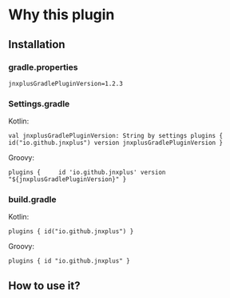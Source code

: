 # Why this plugin

## Installation

### gradle.properties

`jnxplusGradlePluginVersion=1.2.3`

### Settings.gradle

Kotlin:

`val jnxplusGradlePluginVersion: String by settings
plugins {
id("io.github.jnxplus") version jnxplusGradlePluginVersion
}`

Groovy:

`plugins {    
id 'io.github.jnxplus' version "${jnxplusGradlePluginVersion}"
}`

### build.gradle

Kotlin:

`plugins {
id("io.github.jnxplus")
}`

Groovy:

`plugins {
id "io.github.jnxplus"
}`

## How to use it?
